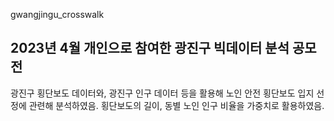 gwangjingu_crosswalk

## 2023년 4월 개인으로 참여한 광진구 빅데이터 분석 공모전
  광진구 횡단보도 데이터와, 광진구 인구 데이터 등을 활용해 
  노인 안전 횡단보도 입지 선정에 관련해 분석하였음.
  횡단보도의 길이, 동별 노인 인구 비율을 가중치로 활용하였음.
